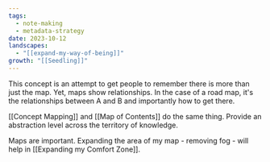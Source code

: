 ```yaml
---
tags:
  - note-making
  - metadata-strategy
date: 2023-10-12
landscapes:
  - "[[expand-my-way-of-being]]"
growth: "[[Seedling]]"
---
```

This concept is an attempt to get people to remember there is more than just the map. Yet, maps show relationships. In the case of a road map, it's the relationships between A and B and importantly how to get there. 

[[Concept Mapping]] and [[Map of Contents]] do the same thing. Provide an abstraction level across the territory of knowledge. 

Maps are important. Expanding the area of my map - removing fog - will help in [[Expanding my Comfort Zone]].